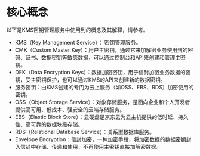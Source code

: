 # 核心概念

以下是KMS密钥管理服务中使用到的概念及其解释，请参考。
- KMS（Key Management Service）： 密钥管理服务。
- CMK（Custom Master Key）：用户主密钥，通过它来加解密业务使用到的密码、证书、数据密钥等敏感数据，可以通过控制台和API来创建和管理主密钥。
- DEK（Data Encryption Keys）：数据加密密钥，用于信封加密业务数据的密钥，受主密钥保护，也可以通过KMS的API来创建新的数据密钥。
- 服务密钥：由KMS创建的专门为云上服务（如OSS、EBS、RDS）加密使用的密钥。
- OSS（Object Storage Service）：对象存储服务，是面向企业和个人开发者提供高可用、低成本、强安全的云端存储服务。
- EBS（Elastic Block Store）：云硬盘是京东云为云主机提供的低时延、持久性、高可靠的数据块级存储。
- RDS（Relational Database Service）：关系型数据库服务。
- Envelope Encryption：信封加密，一种加密手段，将加密数据的数据密钥封入信封中存储、传递和使用，不再使用主密钥直接加解密数据。
